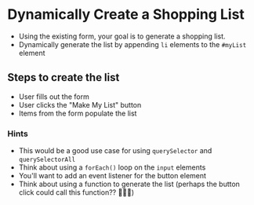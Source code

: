# Dynamically Create a Shopping List

* Using the existing form, your goal is to generate a shopping list.
* Dynamically generate the list by appending `li` elements to the `#myList` element


## Steps to create the list

* User fills out the form
* User clicks the "Make My List" button
* Items from the form populate the list

### Hints

* This would be a good use case for using `querySelector` and `querySelectorAll`
* Think about using a `forEach()` loop on the `input` elements
* You'll want to add an event listener for the button element
* Think about using a function to generate the list (perhaps the button click could call this function??  🤔🤔🤔)
